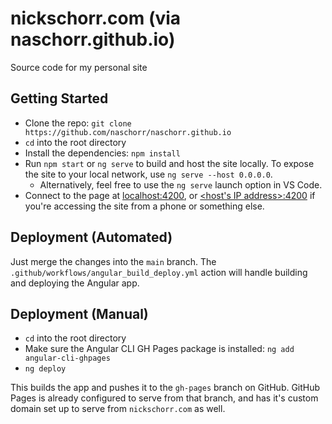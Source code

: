# nickschorr.com (via naschorr.github.io)
Source code for my personal site

## Getting Started
- Clone the repo: `git clone https://github.com/naschorr/naschorr.github.io`
- `cd` into the root directory
- Install the dependencies: `npm install`
- Run `npm start` or `ng serve` to build and host the site locally. To expose the site to your local network, use `ng serve --host 0.0.0.0`.
    - Alternatively, feel free to use the `ng serve` launch option in VS Code.
- Connect to the page at [localhost:4200](localhost:4200), or [<host's IP address>:4200](localhost:4200) if you're accessing the site from a phone or something else.

## Deployment (Automated)
Just merge the changes into the `main` branch. The `.github/workflows/angular_build_deploy.yml` action will handle building and deploying the Angular app.

## Deployment (Manual)
- `cd` into the root directory
- Make sure the Angular CLI GH Pages package is installed: `ng add angular-cli-ghpages`
- `ng deploy`

This builds the app and pushes it to the `gh-pages` branch on GitHub. GitHub Pages is already configured to serve from that branch, and has it's custom domain set up to serve from `nickschorr.com` as well.
